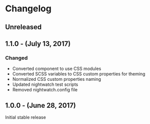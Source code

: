 Changelog
=========

Unreleased
----------

1.1.0 - (July 13, 2017)
------------------
### Changed
* Converted component to use CSS modules
* Converted SCSS variables to CSS custom properties for theming
* Normalized CSS custom properties naming
* Updated nightwatch test scripts
* Removed nightwatch.config file

1.0.0 - (June 28, 2017)
------------------
Initial stable release
